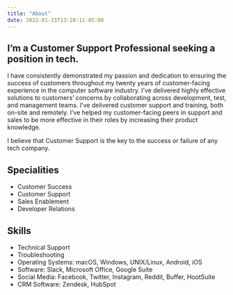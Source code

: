 ```yaml
---
title: "About"
date: 2022-01-15T13:28:11-05:00
---
```


## I’m a Customer Support Professional seeking a position in tech.

I have consistently demonstrated my passion and dedication to ensuring the success of customers throughout my twenty years of customer-facing experience in the computer software industry. I’ve delivered highly effective solutions to customers’ concerns by collaborating across development, test, and management teams. I’ve delivered customer support and training, both on-site and remotely. I’ve helped my customer-facing peers in support and sales to be more effective in their roles by increasing their product knowledge.

I believe that Customer Support is the key to the success or failure of any tech company.

## Specialities

- Customer Success
- Customer Support
- Sales Enablement
- Developer Relations

## Skills

- Technical Support
- Troubleshooting
- Operating Systems: macOS, Windows, UNIX/Linux, Android, iOS
- Software: Slack, Microsoft Office, Google Suite
- Social Media: Facebook, Twitter, Instagram, Reddit, Buffer, HootSuite
- CRM Software: Zendesk, HubSpot
